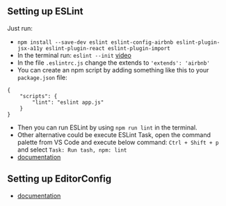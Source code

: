 ## Setting up ESLint

Just run:
- `npm install --save-dev eslint eslint-config-airbnb eslint-plugin-jsx-a11y eslint-plugin-react eslint-plugin-import`
- In the terminal run: `eslint --init` [video](https://www.youtube.com/watch?v=cMrDePs86Uo&t=479s)
- In the file `.eslintrc.js` change the extends to `'extends': 'airbnb'`
- You can create an npm script by adding something like this to your `package.json` file:
```
{
    "scripts": {
        "lint": "eslint app.js"
    }
}
```
- Then you can run ESLint by using `npm run lint` in the terminal.
- Other alternative could be execute ESLint Task, open the command palette from VS Code and execute below command: `Ctrl + Shift + p` and select `Task: Run tash, npm: lint`
- [documentation](http://shripalsoni.com/blog/configure-eslint-in-visual-studio-code/)

## Setting up EditorConfig

- [documentation](https://codeburst.io/setting-up-eslint-and-editorconfig-in-react-native-projects-31b4d9ddd0f6)